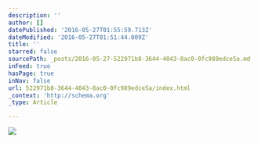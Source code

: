 ```yaml
---
description: ''
author: []
datePublished: '2016-05-27T01:55:59.713Z'
dateModified: '2016-05-27T01:51:44.009Z'
title: ''
starred: false
sourcePath: _posts/2016-05-27-522971b8-3644-4043-8ac0-0fc989edce5a.md
inFeed: true
hasPage: true
inNav: false
url: 522971b8-3644-4043-8ac0-0fc989edce5a/index.html
_context: 'http://schema.org'
_type: Article

---
```

![](https://the-grid-user-content.s3-us-west-2.amazonaws.com/ce8c1136-8c97-4ef2-a4e9-152694b50c8b.jpg)